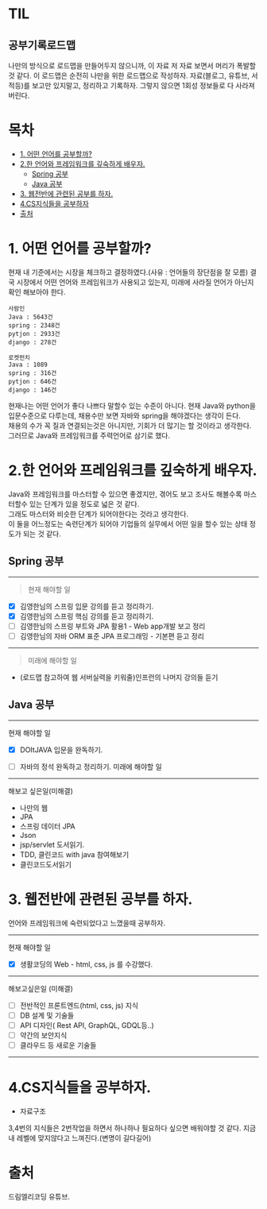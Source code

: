 # TIL
## 공부기록로드맵
나만의 방식으로 로드맵을 만들어두지 않으니까, 이 자료 저 자료 보면서 머리가 폭발할 것 같다.
이 로드맵은 순전히 나만을 위한 로드맵으로 작성하자.
자료(블로그, 유튜브, 서적등)를 보고만 있지말고, 정리하고 기록하자. 그렇지 않으면 1회성 정보들로 다 사라져버린다.

# 목차
- [1. 어떤 언어를 공부할까?](#1-어떤-언어를-공부할까)
- [2.한 언어와 프레임워크를 깊숙하게 배우자.](#2한-언어와-프레임워크를-깊숙하게-배우자)
  * [Spring 공부](#spring---)
  * [Java 공부](#java---)
- [3. 웹전반에 관련된 공부를 하자.](#3-웹전반에-관련된-공부를-하자)
- [4.CS지식들을 공부하자](#4CS지식들을-공부하자)
- [출처](#--)
# 1. 어떤 언어를 공부할까?
현재 내 기준에서는 시장을 체크하고 결정하였다.(사유 : 언어들의 장단점을 잘 모름)
결국 시장에서 어떤 언어와 프레임워크가 사용되고 있는지, 미래에 사라질 언어가 아닌지 확인 해보아야 한다.
```
사람인
Java : 5643건
spring : 2348건
pytjon : 2933건
django : 278건

로켓펀치
Java : 1089
spring : 316건
pytjon : 646건
django : 146건
```
현재나는 어떤 언어가 좋다 나쁘다 말할수 있는 수준이 아니다. 현재 Java와 python을 입문수준으로 다루는데, 채용수만 보면 자바와 spring을 해야겠다는 생각이 든다.<br>
채용의 수가 꼭 질과 연결되는것은 아니지만, 기회가 더 많기는 할 것이라고 생각한다.<br>
그러므로 Java와 프레임워크를 주력언어로 삼기로 했다.<br>

# 2.한 언어와 프레임워크를 깊숙하게 배우자.
Java와 프레임워크를 마스터할 수 있으면 좋겠지만, 겪어도 보고 조사도 해볼수록 마스터할수 있는 단계가 있을 정도로 넓은 것 같다.<br>
그래도 마스터와 비슷한 단계가 되어야한다는 것라고 생각한다.<br>
이 둘을 어느정도는 숙련단계가 되어야 기업들의 실무에서 어떤 일을 할수 있는 상태 정도가 되는 것 같다.<br>

## Spring 공부
***
> 현재 해야할 일
- [x] 김영한님의 스프링 입문 강의를 듣고 정리하기.
- [x] 김영한님의 스프링 핵심 강의를 듣고 정리하기.
- [ ] 김영한님의 스프링 부트와 JPA 활용1 - Web app개발 보고 정리 
- [ ] 김영한님의 자바 ORM 표준 JPA 프로그래밍 - 기본편 듣고 정리
***
> 미래에 해야할 일
- (로드맵 참고하여 웹 서버실력을 키워줄)인프런의 나머지 강의들 듣기


## Java 공부
***
현재 해야할 일
- [x] DOItJAVA 입문을 완독하기.
- [ ] 자바의 정석 완독하고 정리하기.
미래에 해야할 일


***
해보고 싶은일(미해결)
+ 나만의 웹
+ JPA
+ 스프링 데이터 JPA
+ Json
+ jsp/servlet 도서읽기.
+ TDD, 클린코드 with java 참여해보기
+ 클린코드도서읽기

# 3. 웹전반에 관련된 공부를 하자.
언어와 프레임워크에 숙련되었다고 느꼈을때 공부하자.
***
현재 해야할 일
- [x] 생활코딩의 Web - html, css, js 를 수강했다.
***
해보고싶은일 (미해결)
- [ ] 전반적인 프론트엔드(html, css, js) 지식
- [ ] DB 설계 및 기술들
- [ ] API 디자인( Rest API, GraphQL, GDQL등..)
- [ ] 약간의 보안지식
- [ ] 클라우드 등 새로운 기술들
***
# 4.CS지식들을 공부하자.
+ 자료구조


3,4번의 지식들은 2번작업을 하면서 하나하나 필요하다 싶으면 배워야할 것 같다.
지금 내 레벨에 맞지않다고 느껴진다.(변명이 길다길어)

# 출처
드림엘리코딩 유튜브.



